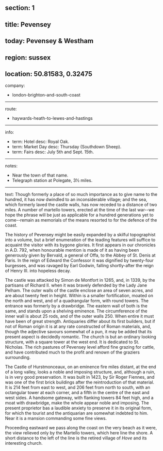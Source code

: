 section: 1
----
title: Pevensey
----
today: Pevensey & Westham
----
region: sussex
----
location: 50.81583, 0.32475
----
company:
- london-brighton-and-south-coast
----
route:
- haywards-heath-to-lewes-and-hastings
----
info:
- term: Hotel
  desc: Royal Oak.
- term: Market Day
  desc: Thursday (Southdown Sheep).
- term: Fairs
  desc: July 5th and Sept. 15th.
----
notes:
- Near the town of that name.
- Telegraph station at Polegate, 3½ miles.
----
text: Though formerly a place of so much importance as to give name to the hundred, it has now dwindled to an inconsiderable village; and the sea, which formerly laved the castle walls, has now receded to a distance of two miles. A number of martello towers, erected at the time of the last war--we hope the phrase will be just as applicable for a hundred generations yet to come--remain as memorials of the means resorted to for the defence of the coast.

The history of Pevensey might be easily expanded by a skilful topographist into a volume, but a brief enumeration of the leading features will suffice to acquaint the visitor with its bygone glories. It first appears in our chronicles in A.D. 792, when honourable mention is made of it as having been generously given by Bervald, a general of Offa, to the Abbey of St. Denis at Paris. In the reign of Edward the Confessor it was dignified by twenty-four burgesses, and was ravaged by Earl Godwin, falling shortly-after the reign of Henry III. into hopeless decay.

The castle was attacked by Simon de Montfort in 1265, and, in 1339, by the partisans of Richard II. when it was bravely defended by the Lady Jane Pelham. The outer walls of the castle enclose an area of seven acres, and are about twenty feet in height. Within is a smaller fortification, moated on the north and west, and of a quadrangular form, with round towers. The entrance was formerly by a drawbridge. The eastern wall of both is the same, and stands upon a shelving eminence. The circumference of the inner wall is about 25 rods, and of the outer walls 250. When entire it must have been of great strength. Antiquaries differ about its first builders, but if not of Roman origin it is at any rate constructed of Roman materials, and, though the adjective savours somewhat of a pun, it may be added that its present aspect is decidedly romantic. The church is but an ordinary looking structure, with a square tower at the west end. It is dedicated to St. Nicholas. The rich pastures of Pevensey level afford fine grazing for cattle, and have contributed much to the profit and renown of the graziers surrounding.

The Castle of Hurstmonceaux, on an eminence fire miles distant, at the end of a long valley, looks a noble and imposing structure, and, although a ruin, is in very good preservation. It was built in 1423, by Sir Roger Fiennes, and was one of the first brick buildings after the reintroduction of that material. It is 214 feet from east to west, and 206 feet from north to south, with an octangular tower at each corner, and a fifth in the centre of the east and west sides. A handsome gateway, with flanking towers 84 feet high, and a moat with drawbridge, make the whole appear noble and imposing. The present proprietor bas a laudible anxiety to preserve it in its original form, for which the tourist and the antiquarian are somewhat indebted to him. Near it is a mansion commanding some fine views.

Proceeding eastward we pass along the coast on the very beach as it were, the view relieved only by the Martello towers, which here line the shore. A short distance to the left of the line is the retired village of *Hove* and its interesting church.

